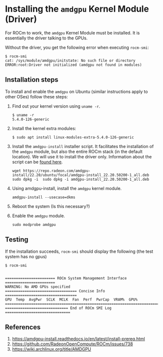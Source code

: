 # Installing the `amdgpu` Kernel Module (Driver)

For ROCm to work, the `amdgpu` Kernel Module must be installed. It is essentially the driver talking to the GPUs.

Without the driver, you get the following error when executing `rocm-smi`:

```
$ rocm-smi
cat: /sys/module/amdgpu/initstate: No such file or directory
ERROR:root:Driver not initialized (amdgpu not found in modules)
```

## Installation steps

To install and enable the `amdgpu` on Ubuntu (similar instructions apply to other OSes) follow these steps:

1. Find out your kernel version using `uname -r`.
    ```
    $ uname -r
    5.4.0-126-generic
    ```
2. Install the kernel extra modules:
    ```
    $ sudo apt install linux-modules-extra-5.4.0-126-generic
    ```
3. Install the `amdgpu-install` installer script. It facilitates the installation of the `amdgpu` module, but also the entire ROCm stack (in the default location). We will use it to install the driver only. Information about the script can be [found here](https://amdgpu-install.readthedocs.io/en/latest/install-prereq.html).

    ```
    wget https://repo.radeon.com/amdgpu-install/22.20/ubuntu/focal/amdgpu-install_22.20.50200-1_all.deb
    sudo dpkg -i  sudo dpkg -i amdgpu-install_22.20.50200-1_all.deb
    ```

3. Using amdgpu-install, install the `amdgpu` kernel module.
    ```
    amdgpu-install --usecase=dkms
    ```
5. Reboot the system (Is this necessary?)
4. Enable the `amdgpu` module.
    ```
    sudo modprobe amdgpu
    ```


## Testing

If the installation succeeds, `rocm-smi` should display the following (the test system has no gpus)

```
$ rocm-smi


======================= ROCm System Management Interface =======================
WARNING: No AMD GPUs specified
================================= Concise Info =================================
GPU  Temp  AvgPwr  SCLK  MCLK  Fan  Perf  PwrCap  VRAM%  GPU%  
================================================================================
============================= End of ROCm SMI Log ==============================
```

## References

1. https://amdgpu-install.readthedocs.io/en/latest/install-prereq.html
2. https://github.com/RadeonOpenCompute/ROCm/issues/738
3. https://wiki.archlinux.org/title/AMDGPU